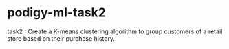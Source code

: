 # podigy-ml-task2
task2 : Create a K-means clustering algorithm to group customers of a retail store based on their purchase history.
